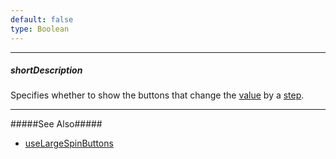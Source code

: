 ```yaml
---
default: false
type: Boolean
---
```

---
##### shortDescription
Specifies whether to show the buttons that change the [value](/api-reference/10%20UI%20Widgets/dxNumberBox/1%20Configuration/value.md '/Documentation/ApiReference/UI_Widgets/dxNumberBox/Configuration/#value') by a [step](/api-reference/10%20UI%20Widgets/dxNumberBox/1%20Configuration/step.md '/Documentation/ApiReference/UI_Widgets/dxNumberBox/Configuration/#step').

---
#####See Also#####
- [useLargeSpinButtons](/api-reference/10%20UI%20Widgets/dxNumberBox/1%20Configuration/useLargeSpinButtons.md '/Documentation/ApiReference/UI_Widgets/dxNumberBox/Configuration/#useLargeSpinButtons')
